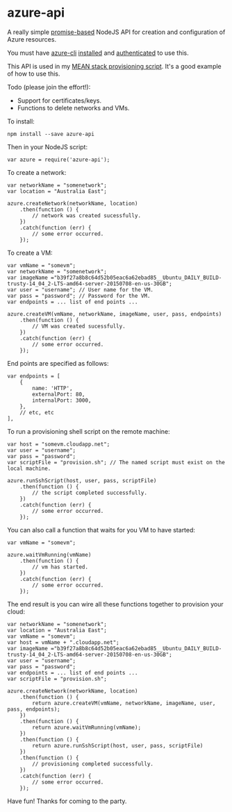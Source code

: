 # azure-api

A really simple [promise-based](https://blog.domenic.me/youre-missing-the-point-of-promises/) NodeJS API for creation and configuration of Azure resources.

You must have [azure-cli](https://www.npmjs.com/package/azure-cli) [installed](https://www.npmjs.com/package/azure-cli#installation) and [authenticated](https://azure.microsoft.com/en-us/documentation/articles/xplat-cli-connect/) to use this.

This API is used in my [MEAN stack provisioning script](https://github.com/codecapers/provision-azure-mean-stack). It's a good example of how to use this.

Todo (please join the effort!):

- Support for certificates/keys.
- Functions to delete networks and VMs. 
 
To install:

	npm install --save azure-api

Then in your NodeJS script:

	var azure = require('azure-api');

To create a network:

	var networkName = "somenetwork";
	var location = "Australia East";
	
	azure.createNetwork(networkName, location)
		.then(function () {
			// network was created sucessfully.
		})
		.catch(function (err) {
			// some error occurred.
		}); 

To create a VM:

	var vmName = "somevm";
	var networkName = "somenetwork";
	var imageName ="b39f27a8b8c64d52b05eac6a62ebad85__Ubuntu_DAILY_BUILD-trusty-14_04_2-LTS-amd64-server-20150708-en-us-30GB"; 
	var user = "username"; // User name for the VM.
	var pass = "password"; // Password for the VM.
	var endpoints = ... list of end points ...
	
	azure.createVM(vmName, networkName, imageName, user, pass, endpoints)
		.then(function () {
			// VM was created sucessfully.
		})
		.catch(function (err) {
			// some error occurred.
		}); 
 
End points are specified as follows:

	var endpoints = [
		{
			name: 'HTTP',
			externalPort: 80,
			internalPort: 3000,						
		},
		// etc, etc
	],

To run a provisioning shell script on the remote machine:

	var host = "somevm.cloudapp.net";
	var user = "username";
	var pass = "password";
	var scriptFile = "provision.sh"; // The named script must exist on the local machine.
	
	azure.runSshScript(host, user, pass, scriptFile)
		.then(function () {
			// the script completed successfully.
		})
		.catch(function (err) {
			// some error occurred.
		});
 
You can also call a function that waits for you VM to have started:

	var vmName = "somevm";
	
	azure.waitVmRunning(vmName)
		.then(function () {
			// vm has started.
		})
		.catch(function (err) {
			// some error occurred.
		});

The end result is you can wire all these functions together to provision your cloud:

	var networkName = "somenetwork";
	var location = "Australia East";
	var vmName = "somevm";
	var host = vmName + ".cloudapp.net";
	var imageName ="b39f27a8b8c64d52b05eac6a62ebad85__Ubuntu_DAILY_BUILD-trusty-14_04_2-LTS-amd64-server-20150708-en-us-30GB"; 
	var user = "username";
	var pass = "password";
	var endpoints = ... list of end points ...
	var scriptFile = "provision.sh";
	
	azure.createNetwork(networkName, location)
		.then(function () {
			return azure.createVM(vmName, networkName, imageName, user, pass, endpoints);
		})
		.then(function () {
			return azure.waitVmRunning(vmName);
		})
		.then(function () {
			return azure.runSshScript(host, user, pass, scriptFile)
		})
		.then(function () {
			// provisioning completed successfully.
		})
		.catch(function (err) {
			// some error occurred.
		}); 


Have fun! Thanks for coming to the party.